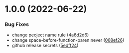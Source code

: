 # 1.0.0 (2022-06-22)


### Bug Fixes

* change peoject name rule ([4a6d2d6](https://github.com/busyhe/eslint-config/commit/4a6d2d68b0392e8e6571c6092096f5ddb772effa))
* change space-before-function-paren never ([068ef26](https://github.com/busyhe/eslint-config/commit/068ef266fff7fad63d757ae562f90a18bde858bd))
* github release secrets ([5edff24](https://github.com/busyhe/eslint-config/commit/5edff24a2c3baedb5a17e8804ab50a4d233c1925))
